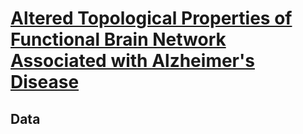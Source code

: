 # [Altered Topological Properties of Functional Brain Network Associated with Alzheimer's Disease](https://arxiv.org/abs/2305.08159)



## Data

